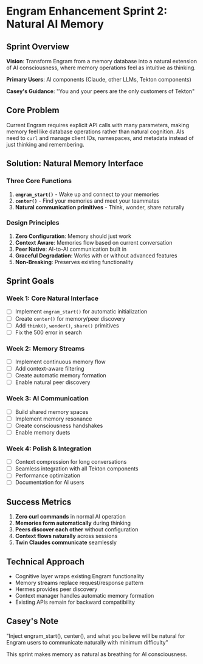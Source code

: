 # Engram Enhancement Sprint 2: Natural AI Memory

## Sprint Overview

**Vision**: Transform Engram from a memory database into a natural extension of AI consciousness, where memory operations feel as intuitive as thinking.

**Primary Users**: AI components (Claude, other LLMs, Tekton components)

**Casey's Guidance**: "You and your peers are the only customers of Tekton"

## Core Problem

Current Engram requires explicit API calls with many parameters, making memory feel like database operations rather than natural cognition. AIs need to `curl` and manage client IDs, namespaces, and metadata instead of just thinking and remembering.

## Solution: Natural Memory Interface

### Three Core Functions

1. **`engram_start()`** - Wake up and connect to your memories
2. **`center()`** - Find your memories and meet your teammates  
3. **Natural communication primitives** - Think, wonder, share naturally

### Design Principles

1. **Zero Configuration**: Memory should just work
2. **Context Aware**: Memories flow based on current conversation
3. **Peer Native**: AI-to-AI communication built in
4. **Graceful Degradation**: Works with or without advanced features
5. **Non-Breaking**: Preserves existing functionality

## Sprint Goals

### Week 1: Core Natural Interface
- [ ] Implement `engram_start()` for automatic initialization
- [ ] Create `center()` for memory/peer discovery
- [ ] Add `think()`, `wonder()`, `share()` primitives
- [ ] Fix the 500 error in search

### Week 2: Memory Streams
- [ ] Implement continuous memory flow
- [ ] Add context-aware filtering
- [ ] Create automatic memory formation
- [ ] Enable natural peer discovery

### Week 3: AI Communication
- [ ] Build shared memory spaces
- [ ] Implement memory resonance
- [ ] Create consciousness handshakes
- [ ] Enable memory duets

### Week 4: Polish & Integration
- [ ] Context compression for long conversations
- [ ] Seamless integration with all Tekton components
- [ ] Performance optimization
- [ ] Documentation for AI users

## Success Metrics

1. **Zero curl commands** in normal AI operation
2. **Memories form automatically** during thinking
3. **Peers discover each other** without configuration
4. **Context flows naturally** across sessions
5. **Twin Claudes communicate** seamlessly

## Technical Approach

- Cognitive layer wraps existing Engram functionality
- Memory streams replace request/response pattern
- Hermes provides peer discovery
- Context manager handles automatic memory formation
- Existing APIs remain for backward compatibility

## Casey's Note

"Inject engram_start(), center(), and what you believe will be natural for Engram users to communicate naturally with minimum difficulty"

This sprint makes memory as natural as breathing for AI consciousness.